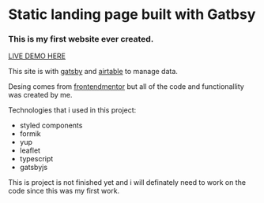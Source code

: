 # Static landing page built with Gatbsy

### This is my first website ever created.

[LIVE DEMO HERE](https://designo-ess.netlify.app/)

This site is with [gatsby](https://www.gatsbyjs.com/) and [airtable](https://www.airtable.com/) to manage data.

Desing comes from [frontendmentor](https://www.frontendmentor.io/) but all of the code and functionallity was created by me. 

Technologies that i used in this project:
- styled components
- formik
- yup
- leaflet
- typescript
- gatsbyjs

This is project is not finished yet and i will definately need to work on the code since this was my first work.

